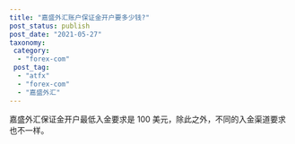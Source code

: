 ```yaml
---
title: "嘉盛外汇账户保证金开户要多少钱?"
post_status: publish
post_date: "2021-05-27"
taxonomy:
 category:
  - "forex-com"
 post_tag:
  - "atfx"
  - "forex-com"
  - "嘉盛外汇"
---
```


嘉盛外汇保证金开户最低入金要求是 100 美元，除此之外，不同的入金渠道要求也不一样。
